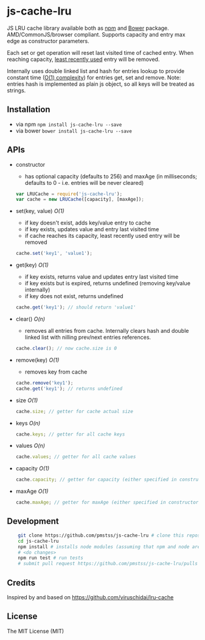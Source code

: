 # js-cache-lru

JS LRU cache library available both as [npm](https://www.npmjs.com/package/js-cache-lru) and [Bower](http://bower.io/) package. AMD/CommonJS/browser compliant.
Supports capacity and entry max edge as constructor parameters.

Each set or get operation will reset last visited time of cached entry. When reaching capacity, [least recently used](https://en.wikipedia.org/wiki/Cache_algorithms#LRU) entry will be removed.

Internally uses double linked list and hash for entries lookup to provide constant time ([O(1) complexity](https://en.wikipedia.org/wiki/Big_O_notation)) for entries get, set and remove.
Note: entries hash is implemented as plain js object, so all keys will be treated as strings.

## Installation
* via npm
    `npm install js-cache-lru --save`
* via bower
    `bower install js-cache-lru --save`

## APIs
* constructor
    - has optional capacity (defaults to 256) and maxAge (in milliseconds; defaults to 0 - i.e. entries will be never cleared)
    ```javascript
    var LRUCache = require('js-cache-lru');
    var cache = new LRUCache([capacity], [maxAge]);
    ```

* set(key, value) _O(1)_
    - if key doesn't exist, adds key/value entry to cache
    - if key exists, updates value and entry last visited time
    - if cache reaches its capacity, least recently used entry will be removed
    ```javascript
    cache.set('key1', 'value1');
    ```

* get(key) _O(1)_
    - if key exists, returns value and updates entry last visited time 
    - if key exists but is expired, returns undefined (removing key/value internally)
    - if key does not exist, returns undefined
    ```javascript
    cache.get('key1'); // should return 'value1'
    ```

* clear() _O(n)_
    - removes all entries from cache. Internally clears hash and double linked list with nilling prev/next entries references.
    ```javascript
    cache.clear(); // now cache.size is 0
    ```

* remove(key) _O(1)_
    - removes key from cache
    ```javascript
    cache.remove('key1');
    cache.get('key1'); // returns undefined
    ```

* size _O(1)_
    ```javascript
    cache.size; // getter for cache actual size
    ```

* keys _O(n)_
    ```javascript
    cache.keys; // getter for all cache keys
    ```

* values _O(n)_
    ```javascript
    cache.values; // getter for all cache values
    ```

* capacity _O(1)_
    ```javascript
    cache.capacity; // getter for capacity (either specified in constructor or default)
    ```

* maxAge _O(1)_
    ```javascript
    cache.maxAge; // getter for maxAge (either specified in constructor or default)
    ```

## Development

```sh
    git clone https://github.com/pmstss/js-cache-lru # clone this repository
    cd js-cache-lru
    npm install # installs node modules (assuming that npm and node are already installed)
    # <do changes>
    npm run test # run tests
    # submit pull request https://github.com/pmstss/js-cache-lru/pulls
```

## Credits
Inspired by and based on https://github.com/viruschidai/lru-cache 

## License
The MIT License (MIT)
